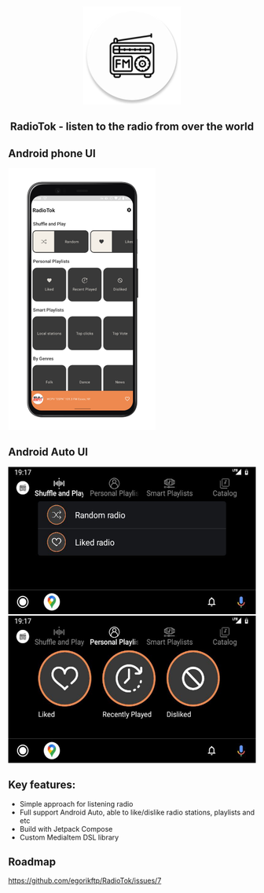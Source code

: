 <div align="center">
    <img alt="Icon" src="app/src/main/res/mipmap-xxxhdpi/ic_launcher_round.png" width="200" />
</div>

<h2 align="center">
    RadioTok - listen to the radio from over the world
</h2>


## Android phone UI
<img alt="Icon" src="assets/android_app.png" width="300" />

## Android Auto UI
<img alt="Icon" src="assets/android_auto_shuffle.jpg" width="520" height="300"/> <img alt="Icon" src="assets/android_auto_personal.jpg" width="520" height="300" />


## Key features: 
- Simple approach for listening radio
- Full support Android Auto, able to like/dislike radio stations, playlists and etc
- Build with Jetpack Compose
- Custom MediaItem DSL library

## Roadmap

https://github.com/egorikftp/RadioTok/issues/7
